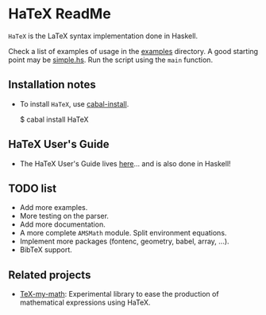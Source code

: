 # HaTeX ReadMe

`HaTeX` is the LaTeX syntax implementation done in Haskell.

Check a list of examples of usage in the [examples](Examples/) directory.
A good starting point may be [simple.hs](Examples/simple.hs).
Run the script using the ``main`` function.

## Installation notes

* To install `HaTeX`, use [cabal-install](http://hackage.haskell.org/package/cabal-install).

    $ cabal install HaTeX

## HaTeX User's Guide

* The HaTeX User's Guide lives [here](https://github.com/Daniel-Diaz/HaTeX-Guide)... and is also done in Haskell!

## TODO list

* Add more examples.
* More testing on the parser.
* Add more documentation.
* A more complete `AMSMath` module. Split environment equations.
* Implement more packages (fontenc, geometry, babel, array, ...).
* BibTeX support.

## Related projects

* [TeX-my-math](https://github.com/leftaroundabout/Symbolic-math-HaTeX): Experimental library to ease the production
of mathematical expressions using HaTeX.

